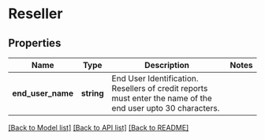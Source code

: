 # Reseller

## Properties
Name | Type | Description | Notes
------------ | ------------- | ------------- | -------------
**end_user_name** | **string** | End User Identification. Resellers of credit reports must enter the name of the end user upto 30 characters. | 

[[Back to Model list]](../README.md#documentation-for-models) [[Back to API list]](../README.md#documentation-for-api-endpoints) [[Back to README]](../README.md)


